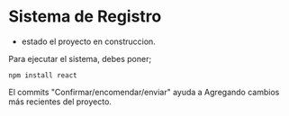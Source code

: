 <h1> Sistema de Registro </h1>

- estado el proyecto en construccion.

Para ejecutar el sistema, debes poner;

````npm install react````

El commits "Confirmar/encomendar/enviar" ayuda a Agregando cambios más recientes del proyecto. 
